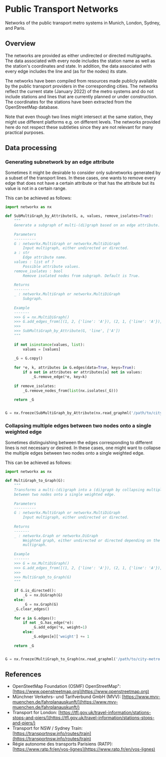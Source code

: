 # Public Transport Networks

Networks of the public transport metro systems in Munich, London, Sydney, and Paris.

## Overview

The networks are provided as either undirected or directed multigraphs. The data associated with every node includes the station name as well as the station's coordinates and state. In addition, the data associated with every edge includes the line and (as for the nodes) its state.

The networks have been compiled from resources made publicly available by the public transport providers in the corresponding cities. The networks reflect the current state (January 2022) of the metro systems and do not include stations and lines that are currently planned or under construction. The coordinates for the stations have been extracted from the OpenStreetMap database.

Note that even though two lines might intersect at the same station, they might use different platforms e.g. on different levels. The networks provided here do not respect these subtleties since they are not relevant for many practical purposes.

## Data processing

### Generating subnetwork by an edge attribute

Sometimes it might be desirable to consider only subnetworks generated by a subset of the transport lines. In these cases, one wants to remove every edge that does not have a certain attribute or that has the attribute but its value is not in a certain range.

This can be achieved as follows:

```python
import networkx as nx

def SubMultiGraph_by_Attribute(G, a, values, remove_isolates=True):
    """
    Generate a subgraph of multi-(di)graph based on an edge attribute.
    
    Parameters
    ----------
    G : networkx.MultiGraph or networkx.MultiDiGraph
        Input multigraph, either undirected or directed.
    a : str
        Edge attribute name.
    values : list of ?
        Possible attribute values.
    remove_isolates : bool
        Remove isolated nodes from subgraph. Default is True.
        
    Returns
    -------
    _ : networkx.MultiGraph or networkx.MultiDiGraph
        Subgraph.
        
    Example
    -------
    >>> G = nx.MultiDiGraph()
    >>> G.add_edges_from([(1, 2, {'line': 'A'}), (2, 1, {'line': 'A'}), (1, 2, {'line': 'B'}), (2, 3, {'line': 'B'})]);
    >>>
    >>> SubMultiGraph_by_Attribute(G, 'line', ['A'])
    """
    
    if not isinstance(values, list):
        values = [values]
    
    _G = G.copy()
    
    for *e, k, attributes in G.edges(data=True, keys=True):
        if a not in attributes or attributes[a] not in values:
            _G.remove_edge(*e, key=k)
    
    if remove_isolates:
        _G.remove_nodes_from(list(nx.isolates(_G)))
                
    return _G


G = nx.freeze(SubMultiGraph_by_Attribute(nx.read_graphml('/path/to/city-metro.graphml'), 'line', [ ... ]))
```

### Collapsing multiple edges between two nodes onto a single weighted edge 

Sometimes distinguishing between the edges corresponding to different lines is not necessary or desired. In these cases, one might want to collapse the multiple edges between two nodes onto a single weighted edge.

This can be achieved as follows:

```python
import networkx as nx

def MultiGraph_to_Graph(G):
    """
    Transforms a multi-(di)graph into a (di)graph by collapsing multiple edges
    between two nodes onto a single weighted edge.
    
    Parameters
    ----------
    G : networkx.MultiGraph or networkx.MultiDiGraph
        Input multigraph, either undirected or directed.
        
    Returns
    -------
    _ : networkx.Graph or networkx.DiGraph
        Weighted graph, either undirected or directed depending on the input
        multigraph.
        
    Example
    -------
    >>> G = nx.MultiDiGraph()
    >>> G.add_edges_from([(1, 2, {'line': 'A'}), (2, 1, {'line': 'A'}), (1, 2, {'line': 'B'}), (2, 3, {'line': 'B'})]);
    >>>
    >>> MultiGraph_to_Graph(G)
    """

    if G.is_directed():
        _G = nx.DiGraph(G)
    else:
        _G = nx.Graph(G)
    _G.clear_edges()
    
    for e in G.edges():
        if not _G.has_edge(*e):
            _G.add_edge(*e, weight=1)
        else:
            _G.edges[e]['weight'] += 1
            
    return _G


G = nx.freeze(MultiGraph_to_Graph(nx.read_graphml('/path/to/city-metro.graphml')))
```

## References

* OpenSteetMap Foundation (OSMF) OpenStreetMap": [https://www.openstreetmap.org](https://www.openstreetmap.org)
* Münchner Verkehrs- und Tarifverbund GmbH (MVV): [https://www.mvv-muenchen.de/fahrplanauskunft/](https://www.mvv-muenchen.de/fahrplanauskunft/)
* Transport for London: [https://tfl.gov.uk/travel-information/stations-stops-and-piers/](https://tfl.gov.uk/travel-information/stations-stops-and-piers/)
* Transport for NSW / Sydney Train: [https://transportnsw.info/routes/train](https://transportnsw.info/routes/train)
* Régie autonome des transports Parisiens (RATP): [https://www.ratp.fr/en/vos-lignes](https://www.ratp.fr/en/vos-lignes)
